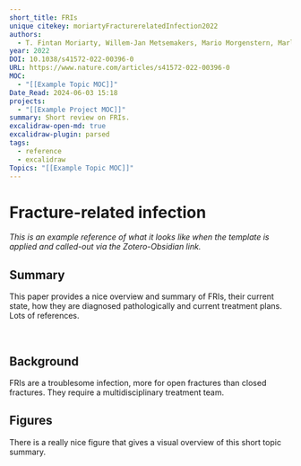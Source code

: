 ```yaml
---
short_title: FRIs
unique citekey: moriartyFracturerelatedInfection2022
authors:
  - T. Fintan Moriarty, Willem-Jan Metsemakers, Mario Morgenstern, Marloes I. Hofstee, Alejandro Vallejo Diaz, James E. Cassat, Britt Wildemann, Melissa Depypere, Edward M. Schwarz, R. Geoff Richards
year: 2022
DOI: 10.1038/s41572-022-00396-0
URL: https://www.nature.com/articles/s41572-022-00396-0
MOC:
  - "[[Example Topic MOC]]"
Date_Read: 2024-06-03 15:18
projects:
  - "[[Example Project MOC]]"
summary: Short review on FRIs.
excalidraw-open-md: true
excalidraw-plugin: parsed
tags:
  - reference
  - excalidraw
Topics: "[[Example Topic MOC]]"
---
```


# Fracture-related infection 

_This is an example reference of what it looks like when the template is applied and called-out via the Zotero-Obsidian link._

## Summary

This paper provides a nice overview and summary of FRIs, their current state, how they are diagnosed pathologically and current treatment plans. Lots of references. 


<br> 

## Background 

FRIs are a troublesome infection, more for open fractures than closed fractures. They require a multidisciplinary treatment team. 


## Figures 

There is a really nice figure that gives a visual overview of this short topic summary. 

